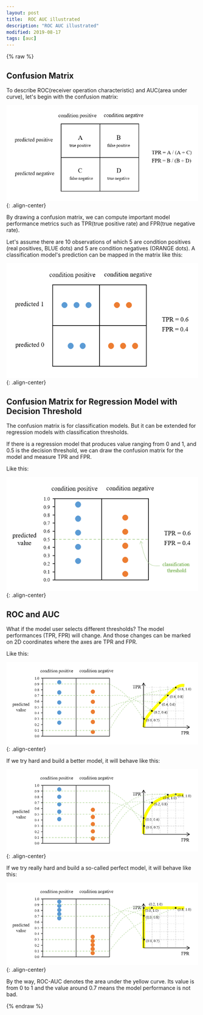 ```yaml
---
layout: post
title:  ROC AUC illustrated
description: "ROC AUC illustrated"
modified: 2019-08-17
tags: [auc]
---
```


{% raw %}

## Confusion Matrix

To describe ROC(receiver operation characteristic) and AUC(area under curve),
let's begin with the confusion matrix:

![1](/assets/images/roc-auc-illustrated/1.png){: .align-center}

By drawing a confusion matrix, we can compute important model performance metrics
such as TPR(true positive rate) and FPR(true negative rate).

Let's assume there are 10 observations of which 
5 are condition positives (real positives, BLUE dots) and 
5 are condition negatives (ORANGE dots). A classification model's 
prediction can be mapped in the matrix like this:

![2](/assets/images/roc-auc-illustrated/2.png){: .align-center}

## Confusion Matrix for Regression Model with Decision Threshold

The confusion matrix is for classification models. But it can be extended
for regression models with classification thresholds.

If there is a regression model that produces value ranging from 0 and 1,
and 0.5 is the decision threshold, we can draw the confusion matrix for 
the model and measure TPR and FPR.

Like this:

![3](/assets/images/roc-auc-illustrated/3.png){: .align-center}

## ROC and AUC

What if the model user selects different thresholds? 
The model performances (TPR, FPR) will change. 
And those changes can be marked on 2D coordinates 
where the axes are TPR and FPR.

Like this:

![4](/assets/images/roc-auc-illustrated/4.png){: .align-center}

If we try hard and build a better model, it will behave like this:

![5](/assets/images/roc-auc-illustrated/5.png){: .align-center}

If we try really hard and build a so-called perfect model, 
it will behave like this:

![6](/assets/images/roc-auc-illustrated/6.png){: .align-center}

By the way, ROC-AUC denotes the area under the yellow curve.
Its value is from 0 to 1 
and the value around 0.7 means the model performance is not bad.


{% endraw %}
